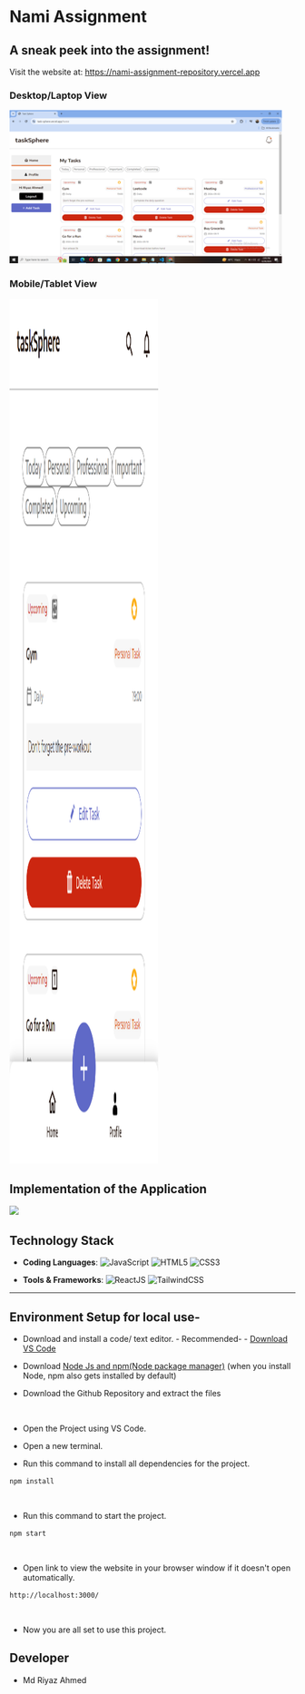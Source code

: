 # Nami Assignment

## A sneak peek into the assignment!

Visit the website at: https://nami-assignment-repository.vercel.app

### Desktop/Laptop View

<img src="readmeassets/desktop_view.png" width="480" height="270">

### Mobile/Tablet View

<img src="readmeassets/mobile_view.png"  width="262" height="1525">

##  Implementation of the Application

<img src="readmeassets/implementation.png">



## Technology Stack

- **Coding Languages**: <img alt="JavaScript" src="https://img.shields.io/badge/javascript%20-%23323330.svg?&style=for-the-badge&logo=javascript&logoColor=%23F7DF1E"/> <img alt="HTML5" src="https://img.shields.io/badge/html5%20-%23E34F26.svg?&style=for-the-badge&logo=html5&logoColor=white"/> <img alt="CSS3" src="https://img.shields.io/badge/css3%20-%231572B6.svg?&style=for-the-badge&logo=css3&logoColor=white"/>

- **Tools & Frameworks**: <img alt="ReactJS" src="https://img.shields.io/badge/react-%2320232a.svg?style=for-the-badge&logo=react&logoColor=%2361DAFB"/> <img alt="TailwindCSS" src="https://img.shields.io/badge/tailwindcss-0F172A?&logo=tailwindcss"/> 

<hr>

## Environment Setup for local use-

- Download and install a code/ text editor. - Recommended- - [Download VS Code](https://code.visualstudio.com/download)
  <br/>

- Download [Node Js and npm(Node package manager)](https://nodejs.org/en/) (when you install Node, npm also gets installed by default)
  <br/>

- Download the Github Repository and extract the files
<br/>

- Open the Project using VS Code.
  <br/>

- Open a new terminal.
  <br/>

- Run this command to install all dependencies for the project.

```
npm install
```
<br/>

- Run this command to start the project.

```
npm start
```
<br/>

- Open link to view the website in your browser window if it doesn't open automatically.

```
http://localhost:3000/
```

<br/>

- Now you are all set to use this project.

## Developer

- Md Riyaz Ahmed
